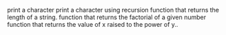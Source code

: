 print a character
print a character using recursion
function that returns the length of a string.
function that returns the factorial of a given number
function that returns the value of x raised to the power of y..
